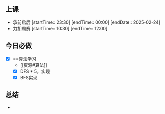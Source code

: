 ## 上课
-  承前启后 [startTime:: 23:30]  [endTime:: 00:00]  [endDate:: 2025-02-24]
-  力扣周赛 [startTime:: 10:30]  [endTime:: 12:00]
## 今日必做

* [x] ==算法学习
	* [[资源#算法]]
	* [x] DFS * 5，实现
	* [x] BFS实现
## 总结
* 